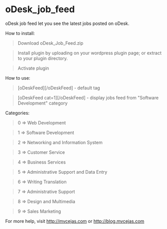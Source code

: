 oDesk_job_feed
==============

oDesk job feed let you see the latest jobs posted on oDesk.

How to install:

> Download oDesk_Job_Feed.zip

> Install plugin by uploading on your wordpress plugin page; or extract to your plugin directory.

> Activate plugin


How to use:

> [oDeskFeed][/oDeskFeed] - default tag

> [oDeskFeed cat=1][/oDeskFeed] - display jobs feed from "Software Development" category


Categories:

> 0 => Web Development

> 1 => Software Development

> 2 => Networking and Information System

> 3 => Customer Service

> 4 => Business Services

> 5 => Administrative Support and Data Entry

> 6 => Writing Translation

> 7 => Administrative Support

> 8 => Design and Multimedia

> 9 => Sales Marketing


For more help, visit http://mvcejas.com or http://blog.mvcejas.com



